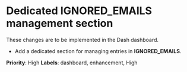 # Dedicated IGNORED_EMAILS management section

These changes are to be implemented in the Dash dashboard.

- Add a dedicated section for managing entries in **IGNORED_EMAILS**.

**Priority**: High
**Labels**: dashboard, enhancement, High
